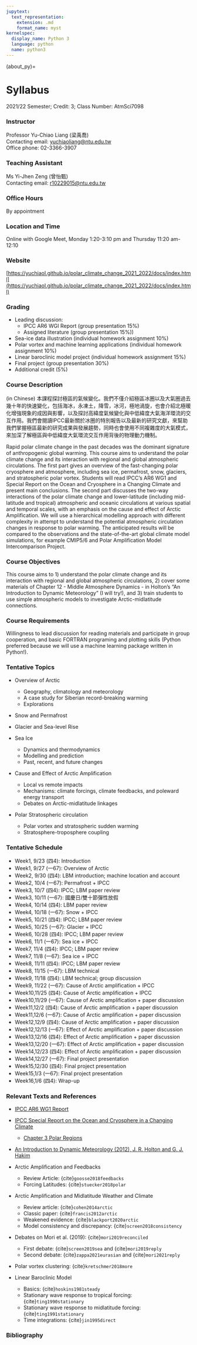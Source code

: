 ```yaml
---
jupytext:
  text_representation:
    extension: .md
    format_name: myst
kernelspec:
  display_name: Python 3
  language: python
  name: python3
---
```


(about_py)=

# Syllabus

2021/22 Semester; Credit: 3; Class Number: AtmSci7098

### Instructor
Professor Yu-Chiao Liang (梁禹喬)<br>
Contacting email: yuchiaoliang@ntu.edu.tw<br>
Office phone: 02-3366-3907<br>

### Teaching Assistant
Ms Yi-Jhen Zeng (曾怡甄)<br>
Contacting email: r10229015@ntu.edu.tw<br>

### Office Hours
By appointment 

### Location and Time
Online with Google Meet, Monday 1:20-3:10 pm and Thursday 11:20 am-12:10

### Website
[https://yuchiaol.github.io/polar_climate_change_2021_2022/docs/index.html](https://yuchiaol.github.io/polar_climate_change_2021_2022/docs/index.html)

### Grading
- Leading discussion: 
  - IPCC AR6 WGI Report (group presentation 15%)
  - Assigned literature (group presentation 15%))
- Sea-ice data illustration (individual homework assignment 10%)
- Polar vortex and machine learning applications (individual homework assignment 10%)
- Linear baroclinic model project (individual homework assignment 15%)
- Final project (group presentation 30%)
- Additional credit (5%)

### Course Description

(in Chinese) 本課程探討極區的氣候變化。我們不僅介紹極區冰圈以及大氣圈過去幾十年的快速變化，包括海冰，永凍土，降雪，冰河，極地渦旋，也會介紹北極暖化增強現象的成因與影響，以及探討高緯度氣候變化與中低緯度大氣海洋環流的交互作用。我們會閱讀IPCC最新關於冰圈的特別報告以及最新的研究文獻，來幫助我們掌握極區最新的研究成果與發展趨勢，同時也會使用不同複雜度的大氣模式，來加深了解極區與中低緯度大氣環流交互作用背後的物理動力機制。

Rapid polar climate change in the past decades was the dominant signature of anthropogenic global warming. This course aims to understand the polar climate change and its interaction with regional and global atmospheric circulations. The first part gives an overview of the fast-changing polar cryosphere and atmosphere, including sea ice, permafrost, snow, glaciers, and stratospheric polar vortex. Students will read IPCC’s AR6 WG1 and Special Report on the Ocean and Cryosphere in a Changing Climate and present main conclusions. The second part discusses the two-way interactions of the polar climate change and lower-latitude (including mid-latitude and tropical) atmospheric and oceanic circulations at various spatial and temporal scales, with an emphasis on the cause and effect of Arctic Amplification. We will use a hierarchical modelling approach with different complexity in attempt to understand the potential atmospheric circulation changes in response to polar warming. The anticipated results will be compared to the observations and the state-of-the-art global climate model simulations, for example CMIP5/6 and Polar Amplification Model Intercomparison Project.

### Course Objectives
This course aims to 1) understand the polar climate change and its interaction with regional and global atmospheric circulations, 2) cover some materials of Chapter 12 - Middle Atmosphere Dynamics - in Holton’s “An Introduction to Dynamic Meteorology” (I will try!), and 3) train students to use simple atmospheric models to investigate Arctic-midlatitude connections. 

### Course Requirements
Willingness to lead discussion for reading materials and participate in group cooperation, and basic FORTRAN programing and plotting skills (Python preferred because we will use a machine learning package written in Python!). 

### Tentative Topics
- Overview of Arctic
  - Geography, climatology and meteorology
  - A case study for Siberian record-breaking warming
  - Explorations

- Snow and Permafrost

- Glacier and Sea-level Rise

- Sea Ice 
  - Dynamics and thermodynamics
  - Modelling and prediction
  - Past, recent, and future changes

- Cause and Effect of Arctic Amplification
  - Local vs remote impacts
  - Mechanisms: climate forcings, climate feedbacks, and poleward energy transport
  - Debates on Arctic-midlatitude linkages

- Polar Stratospheric circulation
  - Polar vortex and stratospheric sudden warming
  - Stratosphere-troposphere coupling

### Tentative Schedule
- Week1, 9/23 (四4): Introduction
- Week1, 9/27 (一67): Overview of Arctic
- Week2, 9/30 (四4): LBM introduction; machine location and account
- Week2, 10/4 (一67): Permafrost + IPCC
- Week3, 10/7 (四4): IPCC; LBM paper review
- Week3, 10/11 (一67): 國慶日/雙十節彈性放假
- Week4, 10/14 (四4): LBM paper review
- Week4, 10/18 (一67): Snow + IPCC
- Week5, 10/21 (四4): IPCC; LBM paper review
- Week5, 10/25 (一67): Glacier + IPCC
- Week6, 10/28 (四4): IPCC; LBM paper review
- Week6, 11/1 (一67): Sea ice + IPCC
- Week7, 11/4 (四4): IPCC; LBM paper review
- Week7, 11/8 (一67): Sea ice + IPCC
- Week8, 11/11 (四4): IPCC; LBM paper review
- Week8, 11/15 (一67): LBM technical
- Week9, 11/18 (四4): LBM technical; group discussion
- Week9, 11/22 (一67): Cause of Arctic amplification + IPCC
- Week10,11/25 (四4): Cause of Arctic amplification + IPCC
- Week10,11/29 (一67): Cause of Arctic amplification + paper discussion
- Week11,12/2 (四4): Cause of Arctic amplification + paper discussion
- Week11,12/6 (一67): Cause of Arctic amplification + paper discussion
- Week12,12/9 (四4): Cause of Arctic amplification + paper discussion
- Week12,12/13 (一67): Effect of Arctic amplification + paper discussion
- Week13,12/16 (四4): Effect of Arctic amplification + paper discussion
- Week13,12/20 (一67): Effect of Arctic amplification + paper discussion	
- Week14,12/23 (四4): Effect of Arctic amplification + paper discussion 
- Week14,12/27 (一67): Final project presentation
- Week15,12/30 (四4): Final project presentation
- Week15,1/3 (一67): Final project presentation
- Week16,1/6 (四4): Wrap-up

### Relevant Texts and References
- [IPCC AR6 WG1 Report](https://www.ipcc.ch/report/ar6/wg1/#FullReport)
- [IPCC Special Report on the Ocean and Cryosphere in a Changing Climate](https://www.ipcc.ch/srocc)
  - [Chapter 3 Polar Regions](https://www.ipcc.ch/srocc/chapter/chapter-3-2/)

- [An Introduction to Dynamic Meteorology (2012), J. R. Holton and G. J. Hakim](https://www.amazon.com/Introduction-Dynamic-Meteorology-International-Geophysics/dp/0123848660/ref=asc_df_0123848660/?tag=hyprod-20&linkCode=df0&hvadid=312091458201&hvpos=&hvnetw=g&hvrand=14614331955549249595&hvpone=&hvptwo=&hvqmt=&hvdev=c&hvdvcmdl=&hvlocint=&hvlocphy=9003483&hvtargid=pla-465623449605&psc=1&tag=&ref=&adgrpid=63669393113&hvpone=&hvptwo=&hvadid=312091458201&hvpos=&hvnetw=g&hvrand=14614331955549249595&hvqmt=&hvdev=c&hvdvcmdl=&hvlocint=&hvlocphy=9003483&hvtargid=pla-465623449605)

- Arctic Amplification and Feedbacks
  - Review Article: {cite}`goosse2018feedbacks`
  - Forcing Latitudes: {cite}`stuecker2018polar`

- Arctic Amplification and Midlatitude Weather and Climate
  - Review article: {cite}`cohen2014arctic`
  - Classic paper: {cite}`francis2012arctic`
  - Weakened evidence: {cite}`blackport2020arctic`
  - Model consistency and discrepancy: {cite}`screen2018consistency`

- Debates on Mori et al. (2019): {cite}`mori2019reconciled`
  - First debate: {cite}`screen2019sea` and {cite}`mori2019reply`
  - Second debate: {cite}`zappa2021eurasian` and {cite}`mori2021reply`

- Polar vortex clustering: {cite}`kretschmer2018more`

- Linear Baroclinic Model
  - Basics: {cite}`hoskins1981steady`
  - Stationary wave response to tropical forcing: {cite}`ting1990stationary`
  - Stationary wave response to midlatitude forcing: {cite}`ting1991stationary`
  - Time integrations: {cite}`jin1995direct`

### Bibliography

```{bibliography} ../_bibliography/references.bib
```



